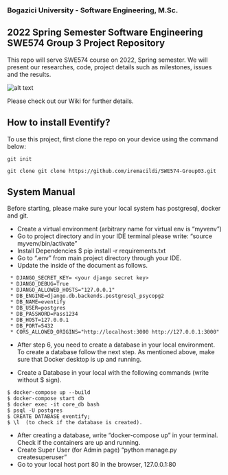 
### Bogazici University - Software Engineering, M.Sc.

## 2022 Spring Semester Software Engineering SWE574 Group 3 Project Repository

This repo will serve SWE574 course on 2022, Spring semester. 
We will present our researches, code, project details such as milestones, issues and the results.

![alt text](https://gfycat.com/indolentvalidiberianlynx  "Demo")

Please check out our Wiki for further details.


## How to install Eventify?

To use this project, first clone the repo on your device using the command below:

```git init```

```git clone git clone https://github.com/iremacildi/SWE574-Group03.git```

## System Manual

Before starting, please make sure your local system has postgresql, docker and git.

- Create a virtual environment (arbitrary name for virtual env is “myvenv”)
- Go to project directory and in your IDE terminal please write: “source myvenv/bin/activate”
- Install Dependencies $ pip install -r requirements.txt
- Go to “.env” from main project directory through your IDE. 
- Update the inside of the document as follows.
```
 * DJANGO_SECRET_KEY= <your django secret key>
 * DJANGO_DEBUG=True
 * DJANGO_ALLOWED_HOSTS="127.0.0.1"
 * DB_ENGINE=django.db.backends.postgresql_psycopg2
 * DB_NAME=eventify
 * DB_USER=postgres
 * DB_PASSWORD=Pass1234
 * DB_HOST=127.0.0.1
 * DB_PORT=5432
 * CORS_ALLOWED_ORIGINS="http://localhost:3000 http://127.0.0.1:3000"
 ```
- After step 6, you need to create a database in your local environment. To create a database follow the next step. As mentioned above, make sure that Docker desktop is up and running.

- Create a Database in your local with the following commands (write without $ sign).
```
$ docker-compose up --build
$ docker-compose start db 
$ docker exec -it core_db bash
$ psql -U postgres
$ CREATE DATABASE eventify;
$ \l  (to check if the database is created).
```

- After creating a database, write “docker-compose up” in your terminal. Check if the containers are up and running.
- Create Super User (for Admin page) “python manage.py createsuperuser”
- Go to your local host port 80 in the browser, 127.0.0.1:80
